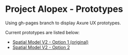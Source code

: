 # Project Alopex - Prototypes

Using gh-pages branch to display Axure UX prototypes.

Current prototypes are listed below:
* [Spatial Model V2 - Option 1 (original)][1]
* [Spatial Model V2 - Option 2][2]

[1]: linkgoeshere
[2]: linkgoeshere